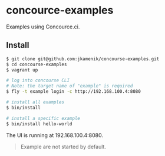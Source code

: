 # concource-examples

Examples using Concource.ci.

## Install

```bash
$ git clone git@github.com:jkamenik/concourse-examples.git
$ cd concourse-examples
$ vagrant up

# log into concourse CLI
# Note: the target name of "example" is required
$ fly -t example login -c http://192.168.100.4:8080

# install all examples
$ bin/install

# install a specific example
$ bin/install hello-world
```

The UI is running at 192.168.100.4:8080.

> Example are not started by default.
